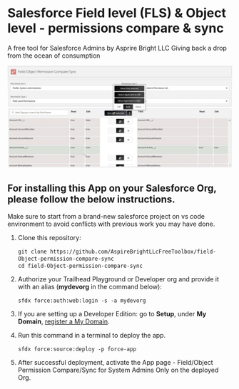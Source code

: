 # Salesforce Field level (FLS) & Object level - permissions compare & sync 

A free tool for Salesforce Admins by Asprire Bright LLC 
Giving back a drop from the ocean of consumption

[![Alt text](FLS_OLS_Compare_Sync.png)](https://youtu.be/AJLJWqwA5Vw)

## For installing this App on your Salesforce Org, please follow the below instructions.

Make sure to start from a brand-new salesforce project on vs code environment to avoid conflicts with previous work you may have done.

1. Clone this repository:

    ```
    git clone https://github.com/AspireBrightLLcFreeToolbox/field-Object-permission-compare-sync
    cd field-Object-permission-compare-sync
    ```

1. Authorize your Trailhead Playground or Developer org and provide it with an alias (**mydevorg** in the command below):

    ```
    sfdx force:auth:web:login -s -a mydevorg
    ```

1. If you are setting up a Developer Edition: go to **Setup**, under **My Domain**, [register a My Domain](https://help.salesforce.com/articleView?id=domain_name_setup.htm&type=5).

1. Run this command in a terminal to deploy the app.

    ```
    sfdx force:source:deploy -p force-app
    ```

1. After successful deployment, activate the App page - Field/Object Permission Compare/Sync for System Admins Only on the deployed Org.